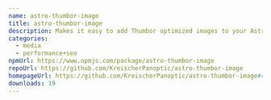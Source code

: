 ```yaml
---
name: astro-thumbor-image
title: astro-thumbor-image
description: Makes it easy to add Thumbor optimized images to your Astro app.
categories:
  - media
  - performance+seo
npmUrl: https://www.npmjs.com/package/astro-thumbor-image
repoUrl: https://github.com/KreischerPanoptic/astro-thumbor-image
homepageUrl: https://github.com/KreischerPanoptic/astro-thumbor-image#readme
downloads: 19
---
```

